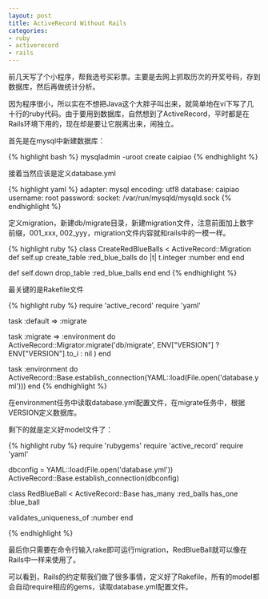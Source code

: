 ```yaml
---
layout: post
title: ActiveRecord Without Rails
categories:
- ruby
- activerecord
- rails
---
```

前几天写了个小程序，帮我选号买彩票。主要是去网上抓取历次的开奖号码，存到数据库，然后再做统计分析。

因为程序很小，所以实在不想把Java这个大胖子叫出来，就简单地在vi下写了几十行的ruby代码。由于要用到数据库，自然想到了ActiveRecord，平时都是在Rails环境下用的，现在却是要让它脱离出来，闹独立。

首先是在mysql中新建数据库：

{% highlight bash %}
mysqladmin -uroot create caipiao
{% endhighlight %}

接着当然应该是定义database.yml

{% highlight yaml %}
adapter: mysql
encoding: utf8
database: caipiao
username: root
password:
socket: /var/run/mysqld/mysqld.sock
{% endhighlight %}

定义migration，新建db/migrate目录，新建migration文件，注意前面加上数字前缀，001_xxx, 002_yyy，migration文件内容就和rails中的一模一样。

{% highlight ruby %}
class CreateRedBlueBalls < ActiveRecord::Migration
  def self.up
    create_table :red_blue_balls do |t|
      t.integer :number
    end
  end

  def self.down
    drop_table :red_blue_balls
  end
end
{% endhighlight %}

最关键的是Rakefile文件

{% highlight ruby %}
require 'active_record'
require 'yaml'

task :default => :migrate

task :migrate => :environment do
  ActiveRecord::Migrator.migrate('db/migrate', ENV["VERSION"] ? ENV["VERSION"].to_i : nil )
end

task :environment do
  ActiveRecord::Base.establish_connection(YAML::load(File.open('database.yml')))
end
{% endhighlight %}

在environment任务中读取database.yml配置文件，在migrate任务中，根据VERSION定义数据库。

剩下的就是定义好model文件了：

{% highlight ruby %}
require 'rubygems'
require 'active_record'
require 'yaml'

dbconfig = YAML::load(File.open('database.yml'))
ActiveRecord::Base.establish_connection(dbconfig)

class RedBlueBall < ActiveRecord::Base
  has_many :red_balls
  has_one :blue_ball

  validates_uniqueness_of :number
end

{% endhighlight %}

最后你只需要在命令行输入rake即可运行migration，RedBlueBall就可以像在Rails中一样来使用了。

可以看到，Rails的约定帮我们做了很多事情，定义好了Rakefile，所有的model都会自动require相应的gems，读取database.yml配置文件。

